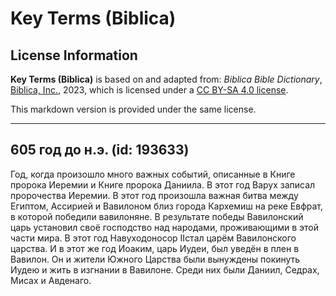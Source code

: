 # Key Terms (Biblica)

## License Information

**Key Terms (Biblica)** is based on and adapted from: _Biblica Bible Dictionary_, [Biblica, Inc.](https://www.biblica.com/), 2023, which is licensed under a [CC BY-SA 4.0 license](https://creativecommons.org/licenses/by-sa/4.0/legalcode.en).

This markdown version is provided under the same license.



--------------------------------

## 605 год до н.э. (id: 193633)

Год, когда произошло много важных событий, описанные в Книге пророка Иеремии и Книге пророка Даниила. В этот год Варух записал пророчества Иеремии. В этот год произошла важная битва между Египтом, Ассирией и Вавилоном близ города Кархемиш на реке Евфрат, в которой победили вавилоняне. В результате победы Вавилонский царь установил своё господство над народами, проживающими в этой части мира. В этот год Навуходоносор IIстал царём Вавилонского царства. И в этот же год Иоаким, царь Иудеи, был уведён в плен в Вавилон. Он и жители Южного Царства были вынуждены покинуть Иудею и жить в изгнании в Вавилоне. Среди них были Даниил, Седрах, Мисах и Авденаго.


